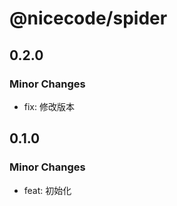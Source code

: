 # @nicecode/spider

## 0.2.0

### Minor Changes

- fix: 修改版本

## 0.1.0

### Minor Changes

- feat: 初始化
